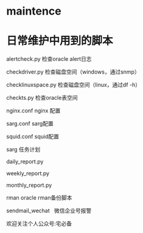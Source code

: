 maintence
=========
日常维护中用到的脚本
=========
alertcheck.py       检查oracle alert日志

checkdriver.py      检查磁盘空间（windows，通过snmp）

checklinuxspace.py  检查磁盘空间（linux，通过df -h）

checkts.py          检查oracle表空间

nginx.conf          nginx 配置

sarg.conf           sarg配置

squid.conf          squid配置

sarg 任务计划

daily_report.py

weekly_report.py

monthly_report.py

rman               oracle rman备份脚本

sendmail_wechat   微信企业号报警

欢迎关注个人公众号:宅必备
